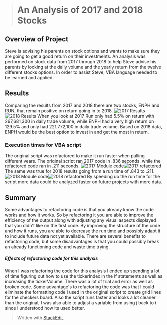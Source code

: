 
> # An Analysis of 2017 and 2018 Stocks
> 
## Overview of Project
Steve is advising his parents on stock options and wants to make sure they are going to get a good return on their investments. An analysis was performed on stock data from 2017 through 2018 to help Steve advise his parents by looking at the daily volume and the yearly return from the twelve different stocks options. In order to assist Steve, VBA language needed to be learned and applied.

## Results
Comparing the results from 2017 and 2018 there are two stocks, ENPH and RUN, that remain positive on return going in to 2018.
![2017 Results](https://user-images.githubusercontent.com/83738699/124402381-9633af80-dcf5-11eb-8e69-850691073459.PNG)![2018 Results](https://user-images.githubusercontent.com/83738699/124402388-9fbd1780-dcf5-11eb-9a68-cc8c8ca6b217.PNG)
When you look at 2017 Run only had 5.5% on return with 267,681,300 in daily trade volume, while ENPH had a very high return on 129.5% and only had 221,772,100 in daily trade volume. Based on 2018 data, ENPH would be the best option to invest in and get the most in return.
### Execution times for VBA script
The original script was refactored to make it run faster when pulling different years. The original script ran 2017 code in .836 seconds, while the refactored code ran in .211 seconds.
![2017 Module code](https://user-images.githubusercontent.com/83738699/124402859-879ac780-dcf8-11eb-8477-9afd185c2da1.PNG)![2017 refactored](https://user-images.githubusercontent.com/83738699/124402883-9ed9b500-dcf8-11eb-8cdf-c1cc57abac7e.PNG)
The same was true for 2018 results going from a run time of .843 to .211.
![2018 Module code](https://user-images.githubusercontent.com/83738699/124402909-c6c91880-dcf8-11eb-8a34-cce6bb6baba4.PNG)![2018 refactored](https://user-images.githubusercontent.com/83738699/124402915-cd579000-dcf8-11eb-9692-c8640372f2b4.PNG)
By speeding up the run time for the script more data could be analyzed faster on future projects with more data.  
## Summary
Some advantages to refactoring code is that you already know the code works and how it works. So by refactoring it you are able to improve the efficiency of the output along with adjusting any visual aspects displayed that you didn't like on the first code. By improving the structure of the code and how it runs, you are able to decrease the run time and possibly adapt it to include future data not yet available. There are several benefits to refactoring code, but some disadvantages is that you could possibly break an already functioning code and waste time trying. 
##### Effects of refactoring code for this analysis
When I was refactoring the code for this analysis I ended up spending a lot of time figuring out how to use the tickerIndex in the If statements as well as increasing the tickerVolume. There was a lot of trial and error as well as broken code. Some advantage's to refactoring the code was that I could eliminate the formatting code I used in the original script to create grid lines for the checkers board. Also the script runs faster and looks a lot cleaner than the original, I was also able to adjust a variable from using j back to i since i understood how its used better.

> Written with [StackEdit](https://stackedit.io/).
